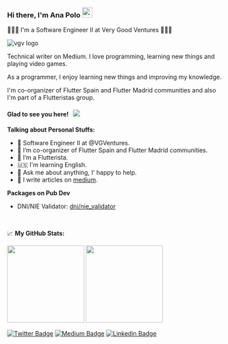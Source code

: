 
### Hi there, I'm Ana Polo <img src="https://media.giphy.com/media/hvRJCLFzcasrR4ia7z/giphy.gif" width="24" height="24">


🦄🦄🦄 I'm a Software Engineer II at Very Good Ventures 🦄🦄🦄

![vgv logo](https://user-images.githubusercontent.com/13244085/165785577-3f7b07c8-2bb7-468e-8534-3f91646b6a5a.png)



Technical writer on Medium.
I love programming, learning new things and playing video games.

As a programmer, I enjoy learning new things and improving my knowledge. 

I'm co-organizer of Flutter Spain and Flutter Madrid communities and also I'm part of a Flutteristas group.

#### Glad to see you here! &nbsp; ![](https://visitor-badge.glitch.me/badge?page_id=AnnaPS)

**Talking about Personal Stuffs:**

- 🦄 Software Engineer II at @VGVentures.
- 🚀 I’m co-organizer of Flutter Spain and Flutter Madrid communities.
- 💜 I’m a Flutterista.
- 🇺🇸 I'm learning English.
- 💬 Ask me about anything, I' happy to help.
- 📝 I write articles on [medium](https://ana-polo.medium.com/).

**Packages on Pub Dev** 

- DNI/NIE Validator: [dni/nie_validator](https://pub.dev/packages/dni_nie_validator)

</br>

📈 **My GitHub Stats:**

<p>
  <img height="180em" src="https://github-readme-stats.vercel.app/api?username=AnnaPS&show_icons=true&hide_border=true&&count_private=true&include_all_commits=true" />
  <img height="180em" src="https://github-readme-stats.vercel.app/api/top-langs/?username=AnnaPS&exclude_repo=KNN-Image-Classification&show_icons=true&hide_border=true&layout=compact&langs_count=4"/>
</p>


[![Twitter Badge](https://img.shields.io/badge/-Twitter-00acee?style=flat-square&logo=Twitter&logoColor=white)](https://twitter.com/AnaDev_91)
[![Medium Badge](https://img.shields.io/badge/medium-%2312100E.svg?&style=for-square&logo=medium&logoColor=white)](https://ana-polo.medium.com/)
[![Linkedin Badge](https://img.shields.io/badge/-LinkedIn-0e76a8?style=flat-square&logo=Linkedin&logoColor=white)](www.linkedin.com/in/anapolosanchez)
